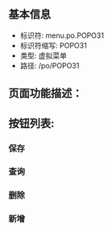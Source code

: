 
## 基本信息

- 标识符: menu.po.POPO31
- 标识符缩写: POPO31
- 类型: 虚拟菜单
- 路径: /po/POPO31

## 页面功能描述：





## 按钮列表:


### 保存



### 查询



### 删除



### 新增


